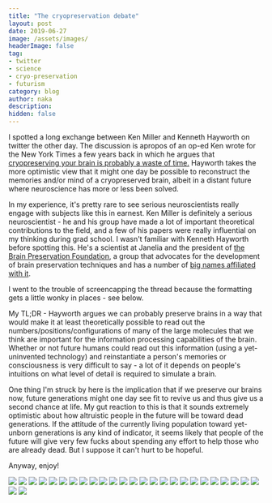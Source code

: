 ```yaml
---
title: "The cryopreservation debate"
layout: post
date: 2019-06-27
image: /assets/images/
headerImage: false
tag:
- twitter
- science
- cryo-preservation
- futurism
category: blog
author: naka
description: 
hidden: false
---
```


I spotted a long exchange between Ken Miller and Kenneth Hayworth on twitter the other day. The discussion is apropos of an op-ed Ken wrote for the New York Times a few years back in which he argues that [cryopreserving your brain is probably a waste of time.](https://www.nytimes.com/2015/10/11/opinion/sunday/will-you-ever-be-able-to-upload-your-brain.html) Hayworth takes the more optimistic view that it might one day be possible to reconstruct the memories and/or mind of a cryopreserved brain, albeit in a distant future where neuroscience has more or less been solved. 

In my experience, it's pretty rare to see serious neuroscientists really engage with subjects like this in earnest. Ken Miller is definitely a serious neuroscientist - he and his group have made a lot of important theoretical contributions to the field, and a few of his papers were really influential on my thinking during grad school. I wasn't familiar with Kenneth Hayworth before spotting this. He's a scientist at Janelia and the president of [the Brain Preservation Foundation](http://www.brainpreservation.org/), a group that advocates for the development of brain preservation techniques and has a number of [big names affiliated with it](http://www.brainpreservation.org/advisors/).

I went to the trouble of screencapping the thread because the formatting gets a little wonky in places - see below. 

My TL;DR - Hayworth argues we can probably preserve brains in a way that would make it at least theoretically possible to read out the numbers/positions/configurations of many of the large molecules that we think are important for the information processing capabilities of the brain. Whether or not future humans could read out this information (using a yet-uninvented technology) and reinstantiate a person's memories or consciousness is very difficult to say - a lot of it depends on people's intuitions on what level of detail is required to simulate a brain. 

One thing I'm struck by here is the implication that if we preserve our brains now, future generations might one day see fit to revive us and thus give us a second chance at life. My gut reaction to this is that it sounds extremely optimistic about how altruistic people in the future will be toward dead generations. If the attitude of the currently living population toward yet-unborn generations is any kind of indicator, it seems likely that people of the future will give very few fucks about spending any effort to help those who are already dead. But I suppose it can't hurt to be hopeful. 

Anyway, enjoy!

![](/assets/images/2019-06-27-the-cryo-preservation-debate/2019-06-26-22-48-14.png)
![](/assets/images/2019-06-27-the-cryo-preservation-debate/2019-06-26-22-55-29.png)
![](/assets/images/2019-06-27-the-cryo-preservation-debate/2019-06-26-22-57-09.png)
![](/assets/images/2019-06-27-the-cryo-preservation-debate/2019-06-26-22-53-41.png)
![](/assets/images/2019-06-27-the-cryo-preservation-debate/2019-06-26-22-49-42.png)
![](/assets/images/2019-06-27-the-cryo-preservation-debate/2019-06-26-22-50-50.png)
![](/assets/images/2019-06-27-the-cryo-preservation-debate/2019-06-26-22-58-40.png)
![](/assets/images/2019-06-27-the-cryo-preservation-debate/2019-06-26-22-59-04.png)
![](/assets/images/2019-06-27-the-cryo-preservation-debate/2019-06-26-22-59-21.png)
![](/assets/images/2019-06-27-the-cryo-preservation-debate/2019-06-26-22-59-37.png)
![](/assets/images/2019-06-27-the-cryo-preservation-debate/2019-06-26-22-59-52.png)
![](/assets/images/2019-06-27-the-cryo-preservation-debate/2019-06-26-23-00-10.png)
![](/assets/images/2019-06-27-the-cryo-preservation-debate/2019-06-26-23-00-27.png)
![](/assets/images/2019-06-27-the-cryo-preservation-debate/2019-06-26-23-00-50.png)
![](/assets/images/2019-06-27-the-cryo-preservation-debate/2019-06-26-23-01-19.png)
![](/assets/images/2019-06-27-the-cryo-preservation-debate/2019-06-26-23-01-40.png)
![](/assets/images/2019-06-27-the-cryo-preservation-debate/2019-06-26-23-02-31.png)
![](/assets/images/2019-06-27-the-cryo-preservation-debate/2019-06-26-23-03-41.png)
![](/assets/images/2019-06-27-the-cryo-preservation-debate/2019-06-26-23-04-00.png)
![](/assets/images/2019-06-27-the-cryo-preservation-debate/2019-06-26-23-04-31.png)
![](/assets/images/2019-06-27-the-cryo-preservation-debate/2019-06-26-23-04-49.png)
![](/assets/images/2019-06-27-the-cryo-preservation-debate/2019-06-26-23-05-06.png)
![](/assets/images/2019-06-27-the-cryo-preservation-debate/2019-06-26-23-05-41.png)
![](/assets/images/2019-06-27-the-cryo-preservation-debate/2019-06-26-23-06-10.png)
![](/assets/images/2019-06-27-the-cryo-preservation-debate/2019-06-26-23-06-47.png)
![](/assets/images/2019-06-27-the-cryo-preservation-debate/2019-06-26-23-07-16.png)
![](/assets/images/2019-06-27-the-cryo-preservation-debate/2019-06-26-23-07-36.png)
